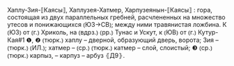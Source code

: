 ---
---

Хаплу-Зия-⟦Каясы⟧, Хаплузея-Хатмер, Харпузеянын-⟦Каясы⟧
: гора, состоящая из двух параллельных гребней, расчлененных на множество утесов и понижающихся ⦅ЮЗ→СВ⦆; между ними травянистая ложбина. К ⦅ЮЗ⦆ от ⦅г.⦆ Хриколь, на ⦅вдрз.⦆ ⦅рр.⦆ Тунас и Ускут, к ⦅ЮВ⦆ от ⦅г.⦆ Кутур-Кая#1 ❶, ❷ ⦅тюрк.⦆ хаплу – дверной, образующий дверь, ворота; Зия – ⦅тюрк.⦆ ⦅ИЛ.⦆; хатмер – ⦅ср.⦆ ⦅тюрк.⦆ катмер – слой, слоистый; ❸ ⦅ср.⦆ ⦅тюрк.⦆ карпыз,  – карпуз – арбуз ⦃Д9⦄.
